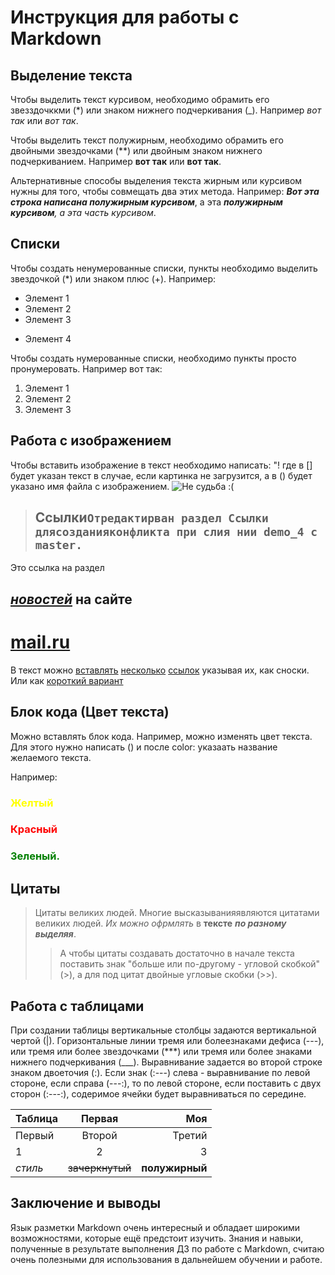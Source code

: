 # Инструкция для работы с Markdown

## Выделение текста

Чтобы выделить текст курсивом, 
необходимо обрамить его звезздочккми (*) или знаком нижнего подчеркивания (_).
Например _вот так_ или *вот так*.

Чтобы выделить текст полужирным, необходимо обрамить его двойными звездочками (**) или двойным знаком нижнего подчеркиванием.
Например **вот так** или __вот так__.

Альтернативные способы выделения текста жирным или курсивом нужны для того, чтобы совмещать два этих метода.
Например:
_**Вот эта строка написана полужирным курсивом**_, а эта _**полужирным курсивом**, а эта часть курсивом_.

## Списки

Чтобы создать ненумерованные списки, пункты необходимо выделить звездочкой (*) или знаком плюс (+). 
Например:
* Элемент 1
* Элемент 2
* Элемент 3
+ Элемент 4

Чтобы создать нумерованные списки, необходимо пункты просто пронумеровать.
Например вот так:
1. Элемент 1
2. Элемент 2
3. Элемент 3

## Работа с изображением

Чтобы вставить изображение в текст необходимо написать:
"! []() где в [] будет указан текст в случае, если картинка не загрузится, а в () будет указано имя файла с изображением.
![Не судьба :(](Sev_logo.jpg)

>## Ссылки``Отредактирван раздел Ссылки длясозданияконфликта при слия нии demo_4 с master.``

Это ссылка на раздел 
## [*новостей*](http://www.news.mail.ru) на сайте 
# [**mail.ru**](http://mail.ru)

В текст можно [вставлять][1] [несколько][2] [ссылок][3] указывая их, как сноски. Или как [короткий вариант][]

[1]:http://example.com/main
[2]:http://example.com/etc
[3]:http://example.com/else
[короткий вариант]:http://example.com/short

## Блок кода (Цвет текста)

Можно вставлять блок кода. Например, можно изменять цвет текста. Для этого нужно написать (<span style="color:???">) и после color: указаать название желаемого текста.

Например:

### <span style="color:yellow"> Желтый
### <span style="color:red"> Красный
### <span style="color:green"> Зеленый.

## Цитаты

> Цитаты великих людей. Многие высказыванияявляются 
цитатами великих людей. *Их можно офрмлять* в 
**тексте** _**по разному выделяя**_. 
>
>>А чтобы цитаты создавать достаточно в начале текста поставить знак  "больше или по-другому - угловой скобкой" (>), а для под цитат двойные угловые скобки (>>).

## Работа с таблицами

При создании таблицы вертикальные столбцы задаются вертикальной чертой (|).
Горизонтальные линии тремя или болеезнаками дефиса (---), или тремя или более звездочками (***) или тремя или более знаками нижнего подчеркивания (___).
Выравнивание задается во второй строке знаком двоеточия (:). Если знак (:---) слева - выравнивание по левой стороне, если справа (---:), то по левой стороне, если поставить с двух сторон (:---:), содеримое ячейки будет выравниваться по середине.

Таблица|Первая   |Моя
:------|:-------:|---:
Первый |Второй   |Третий
1      |2        |3
*стиль*|~~зачеркнутый~~|**полужирный**

## Заключение и выводы

Язык разметки Markdown очень интересный и обладает широкими возможностями, которые ещё предстоит изучить. Знания и навыки, полученные в результате выполнения ДЗ по работе с Markdown, считаю очень полезными для использования в дальнейшем обучении и работе.